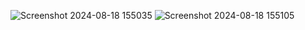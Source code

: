 ![Screenshot 2024-08-18 155035](https://github.com/user-attachments/assets/60bfa909-c546-49ec-9f4c-d7d67cc956c3)
![Screenshot 2024-08-18 155105](https://github.com/user-attachments/assets/6eb0c8d0-c4a9-4fe9-8be0-8a933622d1e7)
